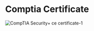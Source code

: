 # Comptia Certificate

![CompTIA Security+ ce certificate-1](https://github.com/user-attachments/assets/9ba03901-3c8b-4516-b7c0-154493075d62)
